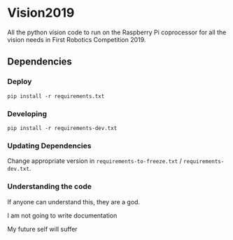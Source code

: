 # Vision2019

All the python vision code to run on the Raspberry Pi coprocessor for all the vision needs in First Robotics Competition 2019.

## Dependencies

### Deploy

```
pip install -r requirements.txt
```

### Developing

```
pip install -r requirements-dev.txt
```

### Updating Dependencies

Change appropriate version in `requirements-to-freeze.txt` / `requirements-dev.txt`.

### Understanding the code
If anyone can understand this, they are a god.

I am not going to write documentation

My future self will suffer
